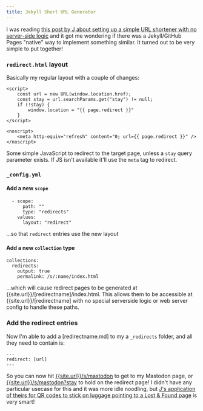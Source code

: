 ```yaml
---
title: Jekyll Short URL Generator
---
```

I was reading [this post by J about setting up a simple URL shortener with no server-side logic](https://heavydeck.net/project/jsredir/) and it got me wondering if there was a Jekyll/GitHub Pages "native" way to implement something similar. It turned out to be very simple to put together!

### `redirect.html` layout

Basically my regular layout with a couple of changes:

```
<script>
	const url = new URL(window.location.href);
	const stay = url.searchParams.get("stay") != null;
	if (!stay) {
		window.location = "{{ page.redirect }}"
	}
</script>

<noscript>
	<meta http-equiv="refresh" content="0; url={{ page.redirect }}" />
</noscript>
```

Some simple JavaScript to redirect to the target page, unless a `stay` query parameter exists. If JS isn't available it'll use the `meta` tag to redirect.

### `_config.yml`

#### Add a new `scope`

```
  - scope:
      path: ""
      type: "redirects"
    values:
      layout: "redirect"
```

...so that `redirect` entries use the new layout

#### Add a new `collection` type

```
collections:
  redirects:
    output: true
    permalink: /s/:name/index.html
```

...which will cause redirect pages to be generated at {{site.url}}/[redirectname]/index.html. This allows them to be accessible at {{site.url}}/[redirectname] with no special serverside logic or web server config to handle these paths.

### Add the redirect entries

Now I'm able to add a [redirectname.md] to my a `_redirects` folder, and all they need to contain is:

```
---
redirect: [url]
---
```

So you can now hit [{{site.url}}/s/mastodon]({{site.url}}/s/mastodon) to get to my Mastodon page, or [{{site.url}}/s/mastodon?stay]({{site.url}}/s/mastodon?stay) to hold on the redirect page! I didn't have any particular usecase for this and it was more idle noodling, but [J's application of theirs for QR codes to stick on luggage pointing to a Lost & Found page](https://heavydeck.net/blog/lost-and-found-stickers/) is very smart!